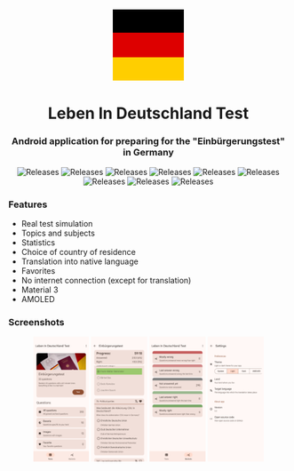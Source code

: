 #

<div align="center">

<img src="metadata/images/icon.png" alt="Feature graphic" width="128">

# Leben In Deutschland Test

### Android application for preparing for the "Einbürgerungstest" in Germany


<img alt="Releases" src="https://img.shields.io/badge/kotlin-ffffff?style=for-the-badge&logo=kotlin">
<img alt="Releases" src="https://img.shields.io/badge/xml-000000?style=for-the-badge&logo=xml">
<img alt="Releases" src="https://img.shields.io/badge/MVVM-20232A?style=for-the-badge">
<img alt="Releases" src="https://img.shields.io/badge/room-35495E?style=for-the-badge">
<img alt="Releases" src="https://img.shields.io/badge/retrofit-20232A?style=for-the-badge">
<img alt="Releases" src="https://img.shields.io/badge/Shared Preferences-4A4A55?style=for-the-badge">
<img alt="Releases" src="https://img.shields.io/badge/recyclerview-563D7C?style=for-the-badge">
<img alt="Releases" src="https://img.shields.io/badge/coroutines-0769AD?style=for-the-badge">
<img alt="Releases" src="https://img.shields.io/badge/material 3-563D7C?style=for-the-badge">

</div>

### Features

- Real test simulation
- Topics and subjects
- Statistics
- Choice of country of residence
- Translation into native language
- Favorites
- No internet connection (except for translation)
- Material 3
- AMOLED


### Screenshots

<div align="center">

<img alt="Screenshot" src="metadata/screenshots/1.png" width="20%"/>
<img alt="Screenshot" src="metadata/screenshots/2.png" width="20%"/>
<img alt="Screenshot" src="metadata/screenshots/3.png" width="20%"/>
<img alt="Screenshot" src="metadata/screenshots/4.png" width="20%"/>

</div>
